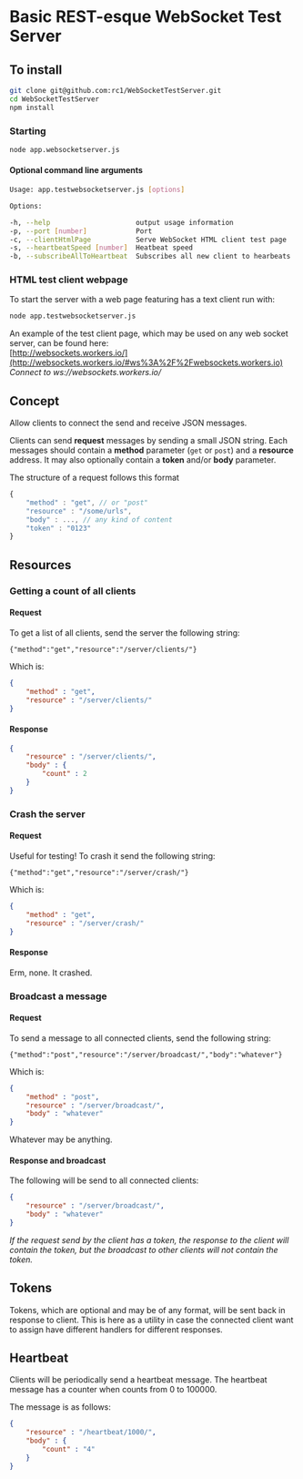 # Basic REST-esque WebSocket Test Server

## To install

```bash
git clone git@github.com:rc1/WebSocketTestServer.git
cd WebSocketTestServer
npm install
```

### Starting

```bash
node app.websocketserver.js
```

#### Optional command line arguments

```bash
Usage: app.testwebsocketserver.js [options]

Options:

-h, --help                     output usage information
-p, --port [number]            Port
-c, --clientHtmlPage           Serve WebSocket HTML client test page
-s, --heartbeatSpeed [number]  Heatbeat speed
-b, --subscribeAllToHeartbeat  Subscribes all new client to hearbeats
```

### HTML test client webpage

To start the server with a web page featuring has a text client run with: 

```bash
node app.testwebsocketserver.js
```

An example of the test client page, which may be used on any web socket server, can be found here:  
[http://websockets.workers.io/](http://websockets.workers.io/#ws%3A%2F%2Fwebsockets.workers.io)  
_Connect to ws://websockets.workers.io/_

## Concept
Allow clients to connect the send and receive JSON messages. 

Clients can send __request__ messages by sending a small JSON string. Each messages should contain a __method__ parameter (`get` or `post`) and a __resource__ address. It may also optionally contain a __token__ and/or __body__ parameter.

The structure of a request follows this format

```javascript
{   
    "method" : "get", // or "post" 
    "resource" : "/some/urls",
    "body" : ..., // any kind of content
    "token" : "0123"
}
```

## Resources
### Getting a count of all clients
#### Request
To get a list of all clients, send the server the following string:

```
{"method":"get","resource":"/server/clients/"}
```

Which is:

```json
{
    "method" : "get",
    "resource" : "/server/clients/"
}
```

#### Response

```json
{
    "resource" : "/server/clients/",
    "body" : {
        "count" : 2
    }
}
```

### Crash the server
#### Request
Useful for testing! To crash it send the following string:

```
{"method":"get","resource":"/server/crash/"}
```

Which is:

```json
{
    "method" : "get",
    "resource" : "/server/crash/"
}
```

#### Response

Erm, none. It crashed.

### Broadcast a message
#### Request

To send a message to all connected clients, send the following string:

```
{"method":"post","resource":"/server/broadcast/","body":"whatever"}
```

Which is:

```json
{
    "method" : "post",
    "resource" : "/server/broadcast/",
    "body" : "whatever"
}
```

Whatever may be anything.

#### Response and broadcast

The following will be send to all connected clients:

```json
{
    "resource" : "/server/broadcast/",
    "body" : "whatever"
}
```

_If the request send by the client has a token, the response to the client will contain the token, but the broadcast to other clients will not contain the token._

## Tokens

Tokens, which are optional and may be of any format, will be sent back in response to client. This is here as a utility in case the connected client want to assign have different handlers for different responses.

## Heartbeat

Clients will be periodically send a heartbeat message. The heartbeat message has a counter when counts from 0 to 100000.

The message is as follows:

```json
{
    "resource" : "/heartbeat/1000/",
    "body" : {
        "count" : "4"
    }
}
```


